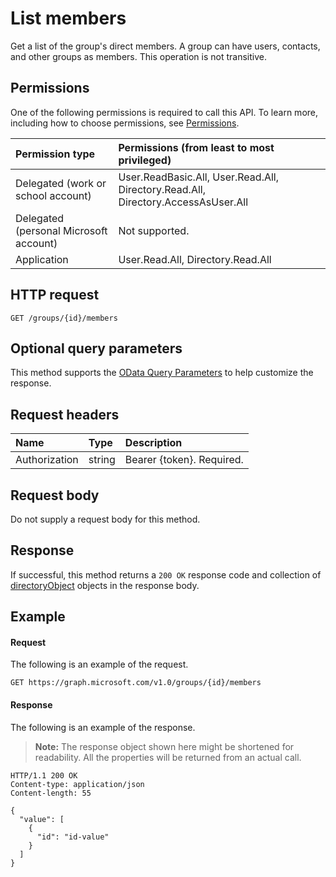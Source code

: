 # List members
Get a list of the group's direct members. A group can have users, contacts, and other groups as members.
This operation is not transitive.

## Permissions
One of the following permissions is required to call this API. To learn more, including how to choose permissions, see [Permissions](/graph/permissions_reference).

|Permission type      | Permissions (from least to most privileged)              |
|:--------------------|:---------------------------------------------------------|
|Delegated (work or school account) | User.ReadBasic.All, User.Read.All, Directory.Read.All, Directory.AccessAsUser.All   |
|Delegated (personal Microsoft account) | Not supported.    |
|Application | User.Read.All, Directory.Read.All |

## HTTP request
<!-- { "blockType": "ignored" } -->
```http
GET /groups/{id}/members
```

## Optional query parameters
This method supports the [OData Query Parameters](/graph/query_parameters) to help customize the response.

## Request headers
| Name       | Type | Description|
|:-----------|:------|:----------|
| Authorization  | string  | Bearer {token}. Required. |

## Request body
Do not supply a request body for this method.

## Response
If successful, this method returns a `200 OK` response code and collection of [directoryObject](../resources/directoryobject.md) objects in the response body.

## Example
#### Request
The following is an example of the request.
<!-- {
  "blockType": "request",
  "name": "get_members"
}-->
```http
GET https://graph.microsoft.com/v1.0/groups/{id}/members
```

#### Response
The following is an example of the response.
>**Note:** The response object shown here might be shortened for readability. All the properties will be returned from an actual call.
<!-- {
  "blockType": "response",
  "truncated": true,
  "@odata.type": "microsoft.graph.directoryObject",
  "isCollection": true
} -->
```http
HTTP/1.1 200 OK
Content-type: application/json
Content-length: 55

{
  "value": [
    {
      "id": "id-value"
    }
  ]
}
```

<!-- uuid: 8fcb5dbc-d5aa-4681-8e31-b001d5168d79
2015-10-25 14:57:30 UTC -->
<!-- {
  "type": "#page.annotation",
  "description": "List members",
  "keywords": "",
  "section": "documentation",
  "tocPath": ""
}-->
